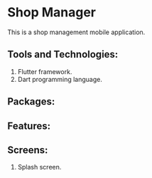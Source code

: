# Shop Manager

This is a shop management mobile application.

## Tools and Technologies:
1. Flutter framework.
2. Dart programming language.

## Packages:


## Features:


## Screens:
1. Splash screen.
